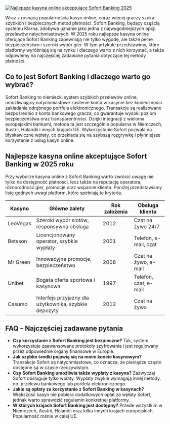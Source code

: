 [![Najlepsze kasyna online akceptujące Sofort Banking 2025](https://123-caf.pages.dev/gitsignup.png)](https://vrmoo.ru/Bt82HjjY)

<p>Wraz z rosnącą popularnością kasyn online, coraz więcej graczy szuka szybkich i bezpiecznych metod płatności. Sofort Banking, będący częścią systemu Klarna, zdobywa uznanie jako jedna z najwygodniejszych opcji przelewów natychmiastowych. W 2025 roku najlepsze kasyna online oferujące Sofort Banking zapewniają nie tylko wygodę, ale także pełne bezpieczeństwo i szeroki wybór gier. W tym artykule przedstawimy, które platformy wyróżniają się na rynku i dlaczego warto z nich korzystać, a także odpowiemy na najczęściej zadawane pytania dotyczące tej metody płatności.</p>  <h2>Co to jest Sofort Banking i dlaczego warto go wybrać?</h2> <p>Sofort Banking to niemiecki system szybkich przelewów online, umożliwiający natychmiastowe zasilenie konta w kasynie bez konieczności zakładania odrębnego portfela elektronicznego. Transakcje są realizowane bezpośrednio z konta bankowego gracza, co gwarantuje wysoki poziom bezpieczeństwa oraz transparentności. Dzięki integracji z wieloma europejskimi bankami, metoda ta jest szczególnie popularna w Niemczech, Austrii, Holandii i innych krajach UE. Wykorzystanie Sofort pozwala na błyskawiczne wpłaty, co przekłada się na szybszą rozgrywkę i płynniejsze korzystanie z usług kasyn online.</p>  <h2>Najlepsze kasyna online akceptujące Sofort Banking w 2025 roku</h2> <p>Przy wyborze kasyna online z Sofort Banking warto zwrócić uwagę nie tylko na dostępność płatności, lecz także na reputację operatora, różnorodność gier, promocje oraz wsparcie klienta. Poniżej przedstawiamy listę godnych uwagi platform, które spełniają te kryteria.</p>  <table>   <thead>     <tr>       <th>Kasyno</th>       <th>Główne zalety</th>       <th>Rok założenia</th>       <th>Obsługa klienta</th>     </tr>   </thead>   <tbody>     <tr>       <td>LeoVegas</td>       <td>Szeroki wybór slotów, responsywna obsługa</td>       <td>2012</td>       <td>Czat na żywo 24/7</td>     </tr>     <tr>       <td>Betsson</td>       <td>Licencjonowany operator, szybkie wypłaty</td>       <td>2001</td>       <td>Telefon, e-mail, czat</td>     </tr>     <tr>       <td>Mr Green</td>       <td>Innowacyjne promocje, bezpieczeństwo</td>       <td>2008</td>       <td>Czat na żywo, e-mail</td>     </tr>     <tr>       <td>Unibet</td>       <td>Bogata oferta sportowa i kasynowa</td>       <td>1997</td>       <td>Telefon, czat, e-mail</td>     </tr>     <tr>       <td>Casumo</td>       <td>Interfejs przyjazny dla użytkownika, szybkie depozyty</td>       <td>2012</td>       <td>Czat na żywo</td>     </tr>   </tbody> </table>  <h2>FAQ – Najczęściej zadawane pytania</h2> <ul>   <li><strong>Czy korzystanie z Sofort Banking jest bezpieczne?</strong> Tak, system wykorzystuje zaawansowane protokoły szyfrowania i jest regulowany przez odpowiednie organy finansowe w Europie.</li>   <li><strong>Jak szybko środki pojawią się na moim koncie kasynowym?</strong> Transakcje Sofort są natychmiastowe, co oznacza, że pieniądze często dostępne są w czasie rzeczywistym.</li>   <li><strong>Czy Sofort Banking umożliwia także wypłaty z kasyna?</strong> Zazwyczaj Sofort obsługuje tylko wpłaty. Wypłaty zwykle wymagają innej metody, np. przelewu bankowego lub portfela elektronicznego.</li>   <li><strong>Jakie są opłaty za korzystanie z Sofort Banking w kasynach?</strong> Większość kasyn nie pobiera dodatkowych opłat za wpłaty Sofort, jednak warto sprawdzić regulamin konkretnej platformy.</li>   <li><strong>W których krajach Sofort Banking jest dostępny?</strong> Przede wszystkim w Niemczech, Austrii, Holandii oraz kilku innych krajach europejskich. Popularność rośnie w całej UE.</li> </ul>